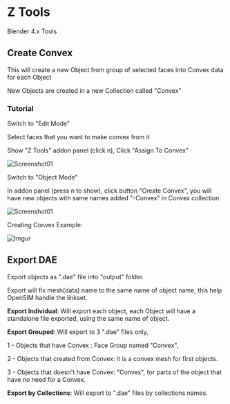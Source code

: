 # Z Tools

Blender 4.x Tools

## Create Convex

This will create a new Object from group of selected faces into Convex data for each Object

New Objects are created in a new Collection called "Convex"

### Tutorial

Switch to "Edit Mode"

Select faces that you want to make convex from it

Show "Z Tools" addon panel (click n), Click "Assign To Convex"

![Screenshot01](https://i.imgur.com/YsH6CPi.png)

Switch to "Object Mode"

In addon panel (press n to show), click button "Create Convex", you will have new objects with same names added "-Convex" in Convex collection

![Screenshot01](https://i.imgur.com/UDmglQK.png)

Creating Convex Example:

![Imgur](https://i.imgur.com/qq9xYsJ.gif)

## Export DAE

Export objects as ".dae" file into "output" folder.

Export will fix mesh(data) name to the same name of object name, this help OpenSIM handle the linkset.

**Export Individual**: Will export each object, each Object will have a standalone file exported, using the same name of object.

**Export Grouped**: Will export to 3 ".dae" files only,

1 - Objects that have Convex :  Face Group named "Convex",

2 - Objects that created from Convex:  it is a convex mesh for first objects.

3 - Objects that doesn't have Convex:  "Convex", for parts of the object that have no need for a Convex.

**Export by Collections**: Will export to ".dae" files by collections names.